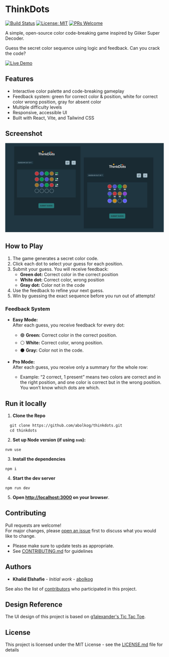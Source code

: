 # ThinkDots

[![Build Status](https://github.com/abolkog/thinkdots/actions/workflows/pull_request.yml/badge.svg)](https://github.com/abolkog/thinkdots/actions)
[![License: MIT](https://img.shields.io/badge/License-MIT-yellow.svg)](LICENSE.md)
[![PRs Welcome](https://img.shields.io/badge/PRs-welcome-brightgreen.svg?style=flat-square)](https://github.com/abolkog/thinkdots/pulls)

A simple, open-source color code-breaking game inspired by Giiker Super Decoder.

Guess the secret color sequence using logic and feedback. Can you crack the code?

[![Live Demo](https://img.shields.io/badge/Live%20Demo-Click%20Here-brightgreen?style=for-the-badge)](https://abolkog.github.io/thinkdots/)

## Features

- Interactive color palette and code-breaking gameplay
- Feedback system: green for correct color & position, white for correct color wrong position, gray for absent color
- Multiple difficulty levels
- Responsive, accessible UI
- Built with React, Vite, and Tailwind CSS

## Screenshot

![think dots](./public/think_dots.jpg)

## How to Play

1. The game generates a secret color code.
2. Click each dot to select your guess for each position.
3. Submit your guess. You will receive feedback:
   - **Green dot:** Correct color in the correct position
   - **White dot:** Correct color, wrong position
   - **Gray dot:** Color not in the code
4. Use the feedback to refine your next guess.
5. Win by guessing the exact sequence before you run out of attempts!

### Feedback System

- **Easy Mode:**  
  After each guess, you receive feedback for every dot:

  - 🟢 **Green:** Correct color in the correct position.
  - ⚪ **White:** Correct color, wrong position.
  - ⚫ **Gray:** Color not in the code.

- **Pro Mode:**  
  After each guess, you receive only a summary for the whole row:
  - Example: “2 correct, 1 present” means two colors are correct and in the right position, and one color is correct but in the wrong position. You won’t know which dots are which.

## Run it locally

1. **Clone the Repo**

```shell
  git clone https://github.com/abolkog/thinkdots.git
  cd thinkdots
```

2. **Set up Node version (if using `nvm`):**

```shell
nvm use
```

3. **Install the dependencies**

```shell
npm i
```

4. **Start the dev server**

```shell
npm run dev
```

5. **Open [http://localhost:3000](http://localhost:3000) on your browser**.

## Contributing

Pull requests are welcome!  
For major changes, please [open an issue](https://github.com/abolkog/thinkdots/issues) first to discuss what you would like to change.

- Please make sure to update tests as appropriate.
- See [CONTRIBUTING.md](CONTRIBUTING.md) for guidelines

## Authors

- **Khalid Elshafie** - _Initial work_ - [abolkog](https://github.com/abolkog)

See also the list of [contributors](https://github.com/abolkog/thinkdots/contributors) who participated in this project.

## Design Reference

The UI design of this project is based on [g1alexander's Tic Tac Toe](https://github.com/g1alexander/tic-tac-toe).

## License

This project is licensed under the MIT License - see the [LICENSE.md](LICENSE.md) file for details
